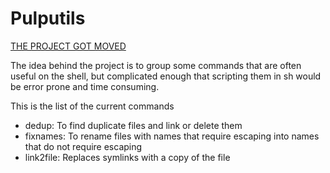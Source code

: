 Pulputils
=========

[THE PROJECT GOT MOVED](https://codeberg.org/ltworf/pulputils)

The idea behind the project is to group some commands that are often
useful on the shell, but complicated enough that scripting them in sh
would be error prone and time consuming.


This is the list of the current commands

* dedup: To find duplicate files and link or delete them
* fixnames: To rename files with names that require escaping into names that do not require escaping
* link2file: Replaces symlinks with a copy of the file
